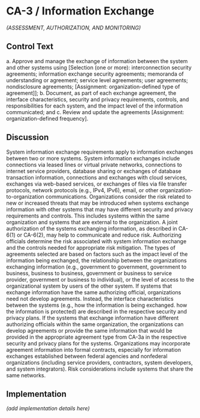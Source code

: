# CA-3 / Information Exchange

_(ASSESSMENT, AUTHORIZATION, AND MONITORING)_

## Control Text


a. Approve and manage the exchange of information between the system and other systems using [Selection (one or more): interconnection security agreements; information exchange security agreements; memoranda of understanding or agreement; service level agreements; user agreements; nondisclosure agreements; [Assignment: organization-defined type of agreement]];
b. Document, as part of each exchange agreement, the interface characteristics, security and privacy requirements, controls, and responsibilities for each system, and the impact level of the information communicated; and
c. Review and update the agreements [Assignment: organization-defined frequency].

## Discussion

System information exchange requirements apply to information exchanges between two or more systems. System information exchanges include connections via leased lines or virtual private networks, connections to internet service providers, database sharing or exchanges of database transaction information, connections and exchanges with cloud services, exchanges via web-based services, or exchanges of files via file transfer protocols, network protocols (e.g., IPv4, IPv6), email, or other organization-to-organization communications. Organizations consider the risk related to new or increased threats that may be introduced when systems exchange information with other systems that may have different security and privacy requirements and controls. This includes systems within the same organization and systems that are external to the organization. A joint authorization of the systems exchanging information, as described in CA-6(1) or CA-6(2), may help to communicate and reduce risk.
Authorizing officials determine the risk associated with system information exchange and the controls needed for appropriate risk mitigation. The types of agreements selected are based on factors such as the impact level of the information being exchanged, the relationship between the organizations exchanging information (e.g., government to government, government to business, business to business, government or business to service provider, government or business to individual), or the level of access to the organizational system by users of the other system. If systems that exchange information have the same authorizing official, organizations need not develop agreements. Instead, the interface characteristics between the systems (e.g., how the information is being exchanged. how the information is protected) are described in the respective security and privacy plans. If the systems that exchange information have different authorizing officials within the same organization, the organizations can develop agreements or provide the same information that would be provided in the appropriate agreement type from CA-3a in the respective security and privacy plans for the systems. Organizations may incorporate agreement information into formal contracts, especially for information exchanges established between federal agencies and nonfederal organizations (including service providers, contractors, system developers, and system integrators). Risk considerations include systems that share the same networks.

## Implementation

_(add implementation details here)_
